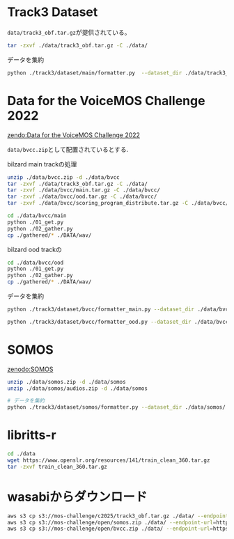 # Track3 Dataset


`data/track3_obf.tar.gz`が提供されている。

```bash
tar -zxvf ./data/track3_obf.tar.gz -C ./data/
```

データを集約

```bash
python ./track3/dataset/main/formatter.py  --dataset_dir ./data/track3_obf  --output_dir ./data/mos/track3
```

# Data for the VoiceMOS Challenge 2022

[zendo:Data for the VoiceMOS Challenge 2022](https://zenodo.org/records/6572573)

`data/bvcc.zip`として配置されているとする.

bilzard main trackの処理

```bash
unzip ./data/bvcc.zip -d ./data/bvcc
tar -zxvf ./data/track3_obf.tar.gz -C ./data/
tar -zxvf ./data/bvcc/main.tar.gz -C ./data/bvcc/
tar -zxvf ./data/bvcc/ood.tar.gz -C ./data/bvcc/
tar -zxvf ./data/bvcc/scoring_program_distribute.tar.gz -C ./data/bvcc/

cd ./data/bvcc/main
python ./01_get.py
python ./02_gather.py
cp ./gathered/* ./DATA/wav/
```

bilzard ood trackの
```bash
cd ./data/bvcc/ood
python ./01_get.py
python ./02_gather.py
cp ./gathered/* ./DATA/wav/
```

データを集約

```bash
python ./track3/dataset/bvcc/formatter_main.py --dataset_dir ./data/bvcc/main/ --output_dir ./data/mos/bvccmain

python ./track3/dataset/bvcc/formatter_ood.py --dataset_dir ./data/bvcc/ood/ --output_dir ./data/mos/bvccood
```

# SOMOS

[zenodo:SOMOS](https://zenodo.org/records/7378801)

```bash
unzip ./data/somos.zip -d ./data/somos
unzip ./data/somos/audios.zip -d ./data/somos

# データを集約
python ./track3/dataset/somos/formatter.py --dataset_dir ./data/somos/ --output_dir ./data/mos/somos
```

# libritts-r

```bash
cd ./data
wget https://www.openslr.org/resources/141/train_clean_360.tar.gz
tar -zxvf train_clean_360.tar.gz
```

# wasabiからダウンロード

```bash
aws s3 cp s3://mos-challenge/c2025/track3_obf.tar.gz ./data/ --endpoint-url=https://s3.ap-northeast-2.wasabisys.com
aws s3 cp s3://mos-challenge/open/somos.zip ./data/ --endpoint-url=https://s3.ap-northeast-2.wasabisys.com
aws s3 cp s3://mos-challenge/open/bvcc.zip ./data/ --endpoint-url=https://s3.ap-northeast-2.wasabisys.com
```